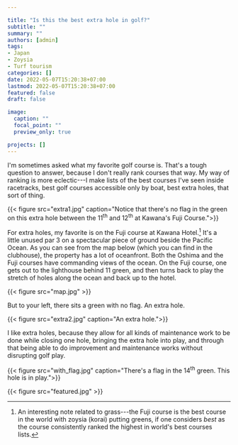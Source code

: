 ```yaml
---

title: "Is this the best extra hole in golf?"
subtitle: ""
summary: ""
authors: [admin]
tags: 
- Japan
- Zoysia
- Turf tourism
categories: []
date: 2022-05-07T15:20:38+07:00
lastmod: 2022-05-07T15:20:38+07:00
featured: false
draft: false

image:
  caption: ""
  focal_point: ""
  preview_only: true

projects: []
---
```


I'm sometimes asked what my favorite golf course is. That's a tough question to answer, because I don't really rank courses that way. My way of ranking is more eclectic---I make lists of the best courses I've seen inside racetracks, best golf courses accessible only by boat, best extra holes, that sort of thing. 

{{< figure src="extra1.jpg" caption="Notice that there's no flag in the green on this extra hole between the 11<sup>th</sup> and 12<sup>th</sup> at Kawana's Fuji Course.">}}

For extra holes, my favorite is on the Fuji course at Kawana Hotel.[^1] It's a little unused par 3 on a spectacular piece of ground beside the Pacific Ocean. As you can see from the map below (which you can find in the clubhouse), the property has a lot of oceanfront. Both the Oshima and the Fuji courses have commanding views of the ocean. On the Fuji course, one gets out to the lighthouse behind 11 green, and then turns back to play the stretch of holes along the ocean and back up to the hotel.

[^1]: An interesting note related to grass---the Fuji course is the best course in the world with zoysia (korai) putting greens, if one considers *best* as the course consistently ranked the highest in world's best courses lists.

{{< figure src="map.jpg" >}}

But to your left, there sits a green with no flag. An extra hole. 

{{< figure src="extra2.jpg" caption="An extra hole.">}}

I like extra holes, because they allow for all kinds of maintenance work to be done while closing one hole, bringing the extra hole into play, and through that being able to do improvement and maintenance works without disrupting golf play.

{{< figure src="with_flag.jpg" caption="There's a flag in the 14<sup>th</sup> green. This hole is in play.">}}

{{< figure src="featured.jpg" >}}



